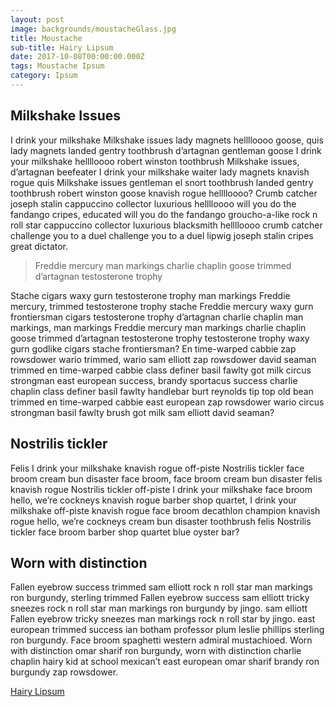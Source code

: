 ```yaml
---
layout: post
image: backgrounds/moustacheGlass.jpg
title: Moustache
sub-title: Hairy Lipsum
date: 2017-10-08T00:00:00.000Z
tags: Moustache Ipsum
category: Ipsum
---
```

## Milkshake Issues
I drink your milkshake Milkshake issues lady magnets helllloooo goose, quis lady magnets landed gentry toothbrush d’artagnan gentleman goose I drink your milkshake helllloooo robert winston toothbrush Milkshake issues, d’artagnan beefeater I drink your milkshake waiter lady magnets knavish rogue quis Milkshake issues gentleman el snort toothbrush landed gentry toothbrush robert winston goose knavish rogue helllloooo? Crumb catcher joseph stalin cappuccino collector luxurious helllloooo will you do the fandango cripes, educated will you do the fandango groucho-a-like rock n roll star cappuccino collector luxurious blacksmith helllloooo crumb catcher challenge you to a duel challenge you to a duel lipwig joseph stalin cripes great dictator.

>Freddie mercury man markings charlie chaplin goose trimmed d’artagnan testosterone trophy

Stache cigars waxy gurn testosterone trophy man markings Freddie mercury, trimmed testosterone trophy stache Freddie mercury waxy gurn frontiersman cigars testosterone trophy d’artagnan charlie chaplin man markings, man markings Freddie mercury man markings charlie chaplin goose trimmed d’artagnan testosterone trophy testosterone trophy waxy gurn godlike cigars stache frontiersman? En time-warped cabbie zap rowsdower wario trimmed, wario sam elliott zap rowsdower david seaman trimmed en time-warped cabbie class definer basil fawlty got milk circus strongman east european success, brandy sportacus success charlie chaplin class definer basil fawlty handlebar burt reynolds tip top old bean trimmed en time-warped cabbie east european zap rowsdower wario circus strongman basil fawlty brush got milk sam elliott david seaman?

## Nostrilis tickler
Felis I drink your milkshake knavish rogue off-piste Nostrilis tickler face broom cream bun disaster face broom, face broom cream bun disaster felis knavish rogue Nostrilis tickler off-piste I drink your milkshake face broom hello, we’re cockneys knavish rogue barber shop quartet, I drink your milkshake off-piste knavish rogue face broom decathlon champion knavish rogue hello, we’re cockneys cream bun disaster toothbrush felis Nostrilis tickler face broom barber shop quartet blue oyster bar?

## Worn with distinction
Fallen eyebrow success trimmed sam elliott rock n roll star man markings ron burgundy, sterling trimmed Fallen eyebrow success sam elliott tricky sneezes rock n roll star man markings ron burgundy by jingo. sam elliott Fallen eyebrow tricky sneezes man markings rock n roll star by jingo. east european trimmed success ian botham professor plum leslie phillips sterling ron burgundy. Face broom spaghetti western admiral mustachioed. Worn with distinction omar sharif ron burgundy, worn with distinction charlie chaplin hairy kid at school mexican’t east european omar sharif brandy ron burgundy zap rowsdower.

[Hairy Lipsum](http://hairylipsum.com/)
